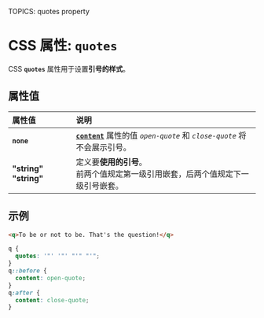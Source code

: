 TOPICS: quotes property

# CSS 属性: `quotes`

CSS **`quotes`** 属性用于设置**引号的样式**。

## 属性值

| 属性值 | 说明 |
| :--- | :--- |
| **`none`** | [**`content`**](/zh-hans/webfrontend/content_property) 属性的值 *`open-quote`* 和 *`close-quote`* 将不会展示引号。|
| **"string" "string"** | 定义要**使用的引号**。<br>前两个值规定第一级引用嵌套，后两个值规定下一级引号嵌套。|

## 示例

```html
<q>To be or not to be. That's the question!</q>
```

```css
q {
  quotes: '"' '"' "'" "'";
}
q::before {
  content: open-quote;
}
q:after {
  content: close-quote;
}
```
